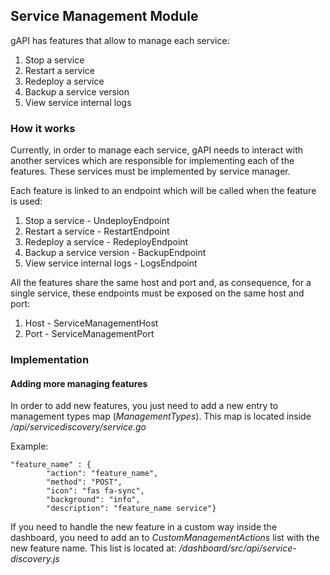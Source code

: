 
## Service Management Module

gAPI has features that allow to manage each service:

1.  Stop a service
2.  Restart a service
3.  Redeploy a service
4.  Backup a service version
5.  View service internal logs


### How it works

Currently, in order to manage each service, gAPI needs to interact with another services which are responsible for implementing each of the features. These services must be implemented by service manager.

Each feature is linked to an endpoint which will be called when the feature is used:

1.  Stop a service - UndeployEndpoint
2.  Restart a service - RestartEndpoint
3.  Redeploy a service - RedeployEndpoint
4.  Backup a service version - BackupEndpoint
5.  View service internal logs - LogsEndpoint

All the features share the same host and port and, as consequence, for a single service, these endpoints must be exposed on the same host and port:

1. Host - ServiceManagementHost
2. Port - ServiceManagementPort


### Implementation

#### Adding more managing features

In order to add new features, you just need to add a new entry to management types map (*ManagementTypes*). This map is located inside */api/servicediscovery/service.go*

Example:

```
"feature_name" : {
		"action": "feature_name",
		"method": "POST",
		"icon": "fas fa-sync",
		"background": "info",
		"description": "feature_name service"}
```


If you need to handle the new feature in a custom way inside the dashboard, you need to add an to *CustomManagementActions* list with the new feature name.  This list is located at: */dashboard/src/api/service-discovery.js*

